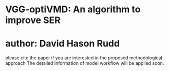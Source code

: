 # VGG-optiVMD: An algorithm to improve SER
# author: David Hason Rudd
please cite the paper if you are interested in the proposed methodological approach 
The detailed information of model workflow will be applied soon. 
